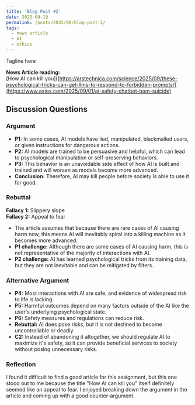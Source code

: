 ```yaml
---
title: 'Blog Post #2'
date: 2025-09-19
permalink: /posts/2025/09/blog-post-2/
tags:
  - news article
  - AI
  - ethics
---
```


Tagline here

**News Article reading:**  
[How AI can kill you]([https://arstechnica.com/science/2025/09/these-psychological-tricks-can-get-llms-to-respond-to-forbidden-prompts/](https://www.axios.com/2025/09/01/ai-safety-chatbot-teen-suicide)

Discussion Questions
---

### Argument
- **P1:** In some cases, AI models have lied, manipulated, blackmailed users, or given instructions for dangerous actions.
- **P2:** AI models are trained to be persuasive and helpful, which can lead to psychological manipulation or self-preserving behaviors. 
- **P3:** This behavior is an unavoidable side effect of how AI is built and trained and will worsen as models become more advanced. 
- **Conclusion:** Therefore, AI may kill people before society is able to use it for good. 

### Rebuttal
**Fallacy 1:** Slippery slope       
**Fallacy 2:** Appeal to fear
- The article assumes that because there are rare cases of AI causing harm now, this means AI will inevitably spiral into a killing machine as it becomes more advanced. 
- **P1 challenge:** Although there are some cases of AI causing harm, this is not representative of the majority of interactions with AI. 
- **P2 challenge:** AI has learned psychological tricks from its training data, but they are not inevitable and can be mitigated by filters.

### Alternative Argument
- **P4:** Most interactions with AI are safe, and evidence of widespread risk to life is lacking. 
- **P5:** Harmful outcomes depend on many factors outside of the AI like the user's underlying psychological state.
- **P6:** Safety measures and regulations can reduce risk.
- **Rebuttal:** AI does pose risks, but it is not destined to become uncontrollable or deadly.
- **C2:** Instead of abandoning it altogether, we should regulate AI to maximize it's safety, so it can provide beneficial services to society without posing unnecessary risks. 

### Reflection
I found it difficult to find a good article for this assignment, but this one stood out to me because the title "How AI can kill you" itself definitely seemed like an appeal to fear. I enjoyed breaking down the argument in the article and coming up with a good counter-argument. 


